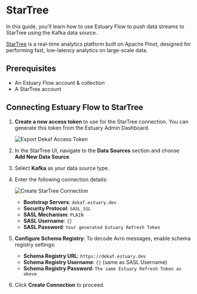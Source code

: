 # StarTree

In this guide, you'll learn how to use Estuary Flow to push data streams to StarTree using the Kafka data source.

[StarTree](https://startree.ai/) is a real-time analytics platform built on Apache Pinot, designed for performing fast,
low-latency analytics on large-scale data.

## Prerequisites

- An Estuary Flow account & collection
- A StarTree account

## Connecting Estuary Flow to StarTree

1. **Create a new access token** to use for the StarTree connection. You can generate this token from the Estuary Admin
   Dashboard.

   ![Export Dekaf Access Token](https://storage.googleapis.com/estuary-marketing-strapi-uploads/uploads//Group_22_95a85083d4/Group_22_95a85083d4.png)

2. In the StarTree UI, navigate to the **Data Sources** section and choose **Add New Data Source**.

3. Select **Kafka** as your data source type.

4. Enter the following connection details:

   ![Create StarTree Connection](https://storage.googleapis.com/estuary-marketing-strapi-uploads/uploads//startree_create_connection_548379d134/startree_create_connection_548379d134.png)

    - **Bootstrap Servers**: `dekaf.estuary.dev`
    - **Security Protocol**: `SASL_SSL`
    - **SASL Mechanism**: `PLAIN`
    - **SASL Username**: `{}`
    - **SASL Password**: `Your generated Estuary Refresh Token`

5. **Configure Schema Registry**: To decode Avro messages, enable schema registry settings:

    - **Schema Registry URL**: `https://dekaf.estuary.dev`
    - **Schema Registry Username**: `{}` (same as SASL Username)
    - **Schema Registry Password**: `The same Estuary Refresh Token as above`

6. Click **Create Connection** to proceed.
